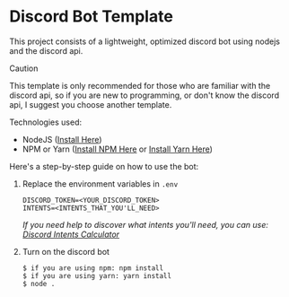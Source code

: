 
# Discord Bot Template
This project consists of a lightweight, optimized discord bot using nodejs and the discord api.

> [!CAUTION]
> This template is only recommended for those who are familiar with the discord api, so if you are new to programming, or don't know the discord api, I suggest you choose another template.

Technologies used:
- NodeJS ([Install Here](https://nodejs.org))
- NPM or Yarn ([Install NPM Here](https://docs.npmjs.com/downloading-and-installing-node-js-and-npm) or [Install Yarn Here](https://classic.yarnpkg.com/lang/en/docs/install))

Here's a step-by-step guide on how to use the bot:
1. Replace the environment variables in `.env`
	```
	DISCORD_TOKEN=<YOUR_DISCORD_TOKEN>
	INTENTS=<INTENTS_THAT_YOU'LL_NEED>
	```
	*If you need help to discover what intents you'll need, you can use: [Discord Intents Calculator](discord-intents-calculator.vercel.app)*

2. Turn on the discord bot
	```
	$ if you are using npm: npm install
	$ if you are using yarn: yarn install
	$ node .
	```
